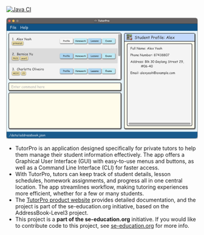 [![Java CI](https://github.com/AY2223S2-CS2103T-W13-4/tp/actions/workflows/gradle.yml/badge.svg)](https://github.com/AY2223S2-CS2103T-W13-4/tp/actions/workflows/gradle.yml)

![Ui](docs/images/Ui.png)

* TutorPro is an application designed specifically for private tutors to help them manage their student information effectively. The app offers a Graphical User Interface (GUI) with easy-to-use menus and buttons, as well as a Command Line Interface (CLI) for faster access. 
* With TutorPro, tutors can keep track of student details, lesson schedules, homework assignments, and progress all in one central location. The app streamlines workflow, making tutoring experiences more efficient, whether for a few or many students. 
* The [TutorPro product website](https://ay2223s2-cs2103t-w13-4.github.io/tp/) provides detailed documentation, and the project is part of the se-education.org initiative, based on the AddressBook-Level3 project.
* This project is a **part of the se-education.org** initiative. If you would like to contribute code to this project, see [se-education.org](https://se-education.org#https://se-education.org/#contributing) for more info.
